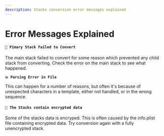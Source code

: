 ```yaml
---
description: Stacks conversion error messages explained
---
```


# Error Messages Explained

#### `🛑 Pimary Stack Failed to Convert`

The main stack failed to convert for some reason which prevented any child stack from converting. Check the error on the main stack to see what happened.

**`💥 Parsing Error in File`**

This can happen for a number of reasons, but often it's because of unexpected characters in a template, either not handled, or in the wrong sequence.

#### `🔑 The Stacks contain encrypted data`

Some of the stacks data is encryped. This is often caused by the info.plist file containing encrypted data. Try conversion again with a fully unencrypted stack.

